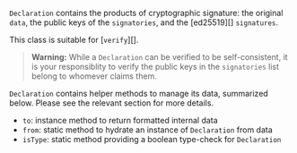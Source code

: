 `Declaration` contains the products of cryptographic signature: the original `data`, the public keys of the `signatories`, and the [ed25519][] `signatures`.

This class is suitable for [`verify`][].

> **Warning:** While a `Declaration` can be verified to be self-consistent, it is your responsiblity to verify the public keys in the `signatories` list belong to whomever claims them.

`Declaration` contains helper methods to manage its data, summarized below.  Please see the relevant section for more details.

- `to`: instance method to return formatted internal data
- `from`: static method to hydrate an instance of `Declaration` from data
- `isType`: static method providing a boolean type-check for `Declaration`

